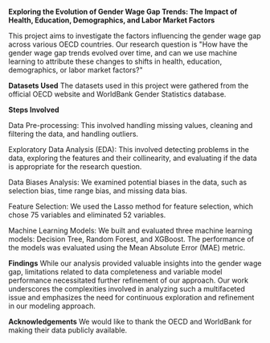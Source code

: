 **Exploring the Evolution of Gender Wage Gap Trends: The Impact of Health, Education, Demographics, and Labor Market Factors**

This project aims to investigate the factors influencing the gender wage gap across various OECD countries. Our research question is "How have the gender wage gap trends evolved over time, and can we use machine learning to attribute these changes to shifts in health, education, demographics, or labor market factors?"

**Datasets Used**
The datasets used in this project were gathered from the official OECD website and WorldBank Gender Statistics database.

**Steps Involved**

Data Pre-processing: This involved handling missing values, cleaning and filtering the data, and handling outliers.

Exploratory Data Analysis (EDA): This involved detecting problems in the data, exploring the features and their collinearity, and evaluating if the data is appropriate for the research question.

Data Biases Analysis: We examined potential biases in the data, such as selection bias, time range bias, and missing data bias.

Feature Selection: We used the Lasso method for feature selection, which chose 75 variables and eliminated 52 variables.

Machine Learning Models: We built and evaluated three machine learning models: Decision Tree, Random Forest, and XGBoost. The performance of the models was evaluated using the Mean Absolute Error (MAE) metric.

**Findings**
While our analysis provided valuable insights into the gender wage gap, limitations related to data completeness and variable model performance necessitated further refinement of our approach. Our work underscores the complexities involved in analyzing such a multifaceted issue and emphasizes the need for continuous exploration and refinement in our modeling approach.

**Acknowledgements**
We would like to thank the OECD and WorldBank for making their data publicly available. 


